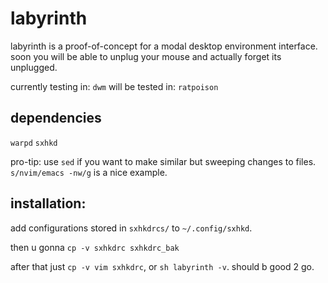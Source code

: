 # labyrinth
labyrinth is a proof-of-concept for a modal desktop environment interface. soon you will be able to unplug your mouse and actually forget its unplugged.   

currently testing in: `dwm`
will be tested in: `ratpoison`

## dependencies

`warpd`
`sxhkd` 

pro-tip: use `sed` if you want to make similar but sweeping changes to files. `s/nvim/emacs -nw/g` is a nice example. 

## installation:

add configurations stored in `sxhkdrcs/` to `~/.config/sxhkd`. 

then u gonna `cp -v sxhkdrc sxhkdrc_bak`

after that just `cp -v vim sxhkdrc`, or `sh labyrinth -v`. should b good 2 go.
